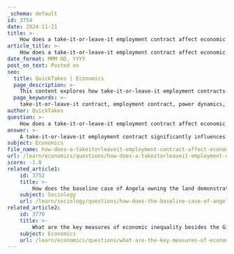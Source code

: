 ```yaml
---
_schema: default
id: 3754
date: 2024-11-21
title: >-
    How does a take-it-or-leave-it employment contract affect economic outcomes?
article_title: >-
    How does a take-it-or-leave-it employment contract affect economic outcomes?
date_format: MMM DD, YYYY
post_on_text: Posted on
seo:
  title: QuickTakes | Economics
  page_description: >-
    This content explores how take-it-or-leave-it employment contracts affect economic outcomes, including power dynamics, wage levels, job security, and broader economic inequality.
  page_keywords: >-
    take-it-or-leave-it contract, employment contract, power dynamics, wage determination, economic inequality, labor market, employee motivation, productivity, income inequality, collective bargaining
author: QuickTakes
question: >-
    How does a take-it-or-leave-it employment contract affect economic outcomes?
answer: >-
    A take-it-or-leave-it employment contract significantly influences economic outcomes by shaping the power dynamics between employers and employees, affecting wage levels, job security, and overall economic inequality.\n\n1. **Power Dynamics**: In a take-it-or-leave-it scenario, the employer (the principal) presents a contract that the employee (the agent) must either accept or reject without room for negotiation. This arrangement often places the employee at a disadvantage, particularly in labor markets where job opportunities are limited. The lack of bargaining power can lead to lower wages and poorer working conditions, as employees may feel compelled to accept unfavorable terms to secure employment.\n\n2. **Wage Determination**: The structure of take-it-or-leave-it contracts can lead to wage stagnation. Since employees cannot negotiate for better pay, the wages offered may reflect the minimum the employer is willing to pay rather than the employee's true market value. This can exacerbate income inequality, as workers in less favorable positions may accept lower wages, while those with more leverage can negotiate better terms.\n\n3. **Economic Inequality**: The prevalence of take-it-or-leave-it contracts contributes to broader economic inequality. Research indicates that the decline of organized labor and the weakening of collective bargaining have led to increased income disparities. For instance, the decline in union density has been linked to a significant rise in income inequality in the U.S. and the U.K., as unions traditionally help to negotiate better wages and working conditions for all workers, not just their members.\n\n4. **Impact on Effort and Productivity**: The nature of these contracts can also affect employee motivation and productivity. When employees feel they have no choice but to accept a take-it-or-leave-it offer, their engagement and effort may diminish, leading to lower overall productivity. This is particularly true if the contract does not adequately compensate for the effort required, as employees may not see the value in exerting additional effort when their compensation is fixed and non-negotiable.\n\n5. **Long-term Economic Outcomes**: Over time, the widespread use of take-it-or-leave-it contracts can lead to a less dynamic labor market. Workers may become more risk-averse, avoiding job changes that could lead to better opportunities due to the fear of losing their current position. This stagnation can hinder economic growth and innovation, as a flexible labor market is often essential for adapting to changing economic conditions.\n\nIn summary, take-it-or-leave-it employment contracts can lead to adverse economic outcomes by reinforcing power imbalances, suppressing wages, contributing to income inequality, and negatively impacting employee motivation and productivity. These factors collectively influence the broader economic landscape, highlighting the importance of institutional arrangements in shaping economic interactions and outcomes.
subject: Economics
file_name: how-does-a-takeitorleaveit-employment-contract-affect-economic-outcomes.md
url: /learn/economics/questions/how-does-a-takeitorleaveit-employment-contract-affect-economic-outcomes
score: -1.0
related_article1:
    id: 3752
    title: >-
        How does the baseline case of Angela owning the land demonstrate institutional power dynamics?
    subject: Sociology
    url: /learn/sociology/questions/how-does-the-baseline-case-of-angela-owning-the-land-demonstrate-institutional-power-dynamics
related_article2:
    id: 3770
    title: >-
        What are the key measures of economic inequality besides the Gini coefficient?
    subject: Economics
    url: /learn/economics/questions/what-are-the-key-measures-of-economic-inequality-besides-the-gini-coefficient
---
```


&nbsp;
